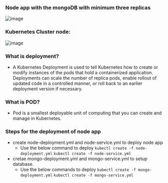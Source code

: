 ### Node app with the mongoDB with minimum three replicas
![image](https://user-images.githubusercontent.com/97250268/204542447-5d278aff-218a-4325-90f1-6a2e751fc947.png)

### Kubernetes Cluster node:
![image](https://user-images.githubusercontent.com/97250268/204653329-e7c63a79-11a7-41a3-a1c8-9eb31bb00055.png)

### What is deployment?
- A Kubernetes Deployment is used to tell Kubernetes how to create or modify instances of the pods that hold a containerized application. Deployments can scale the number of replica pods, enable rollout of updated code in a controlled manner, or roll back to an earlier deployment version if necessary.
### What is POD?
- Pod is a smallest deployable unit of computing that you can create and manage in Kubernetes.
### Steps for the deployment of node app
- create node-deployment.yml and node-service.yml to deploy node app
  - Use the below command to deploy
   `kubectl create -f node-deployment.yml`
   `kubectl create -f node-service.yml`
- cretae mongo-deployment.yml and mongo-service.yml to setup database.
  - Use the below commands to deploy
    `kubectl create -f mongo-deployment.yml`
    `kubectl create -f mongo-service.yml`
